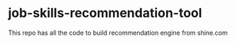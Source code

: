 # job-skills-recommendation-tool
This repo has all the code to build recommendation engine from shine.com

